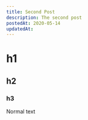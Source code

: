 ```yaml
---
title: Second Post
description: The second post
postedAt: 2020-05-14
updatedAt:
---
```


# h1
## h2
### h3

Normal text